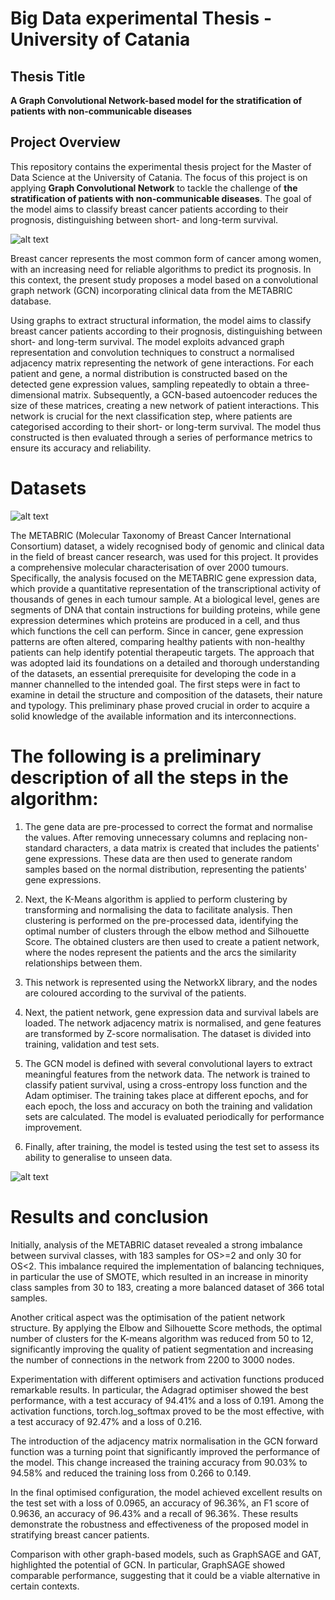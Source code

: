 # Big Data experimental Thesis - University of Catania

## Thesis Title
**A Graph Convolutional Network-based model for the stratification of patients with non-communicable diseases**

## Project Overview
This repository contains the experimental thesis project for the Master of Data Science at the University of Catania. The focus of this project is on applying **Graph Convolutional Network** to tackle the challenge of **the stratification of patients with non-communicable diseases**. 
The goal of the model aims to classify breast cancer patients according to their prognosis, distinguishing between short- and long-term survival.

![alt text](https://github.com/francescogra/MasterThesisExam/blob/main/slide3.jpg "GCN")

Breast cancer represents the most common form of cancer among women, with an increasing need for reliable algorithms to predict its prognosis. 
In this context, the present study proposes a model based on a convolutional graph network (GCN) incorporating clinical data from the METABRIC database.

Using graphs to extract structural information, the model aims to classify breast cancer patients according to their prognosis, distinguishing between short- and long-term survival.
The model exploits advanced graph representation and convolution techniques to construct a normalised adjacency matrix representing the network of gene interactions. For each patient and gene, a normal distribution is constructed based on the detected gene expression values, sampling repeatedly to obtain a three-dimensional matrix. Subsequently, a GCN-based autoencoder reduces the size of these matrices, creating a new network of patient interactions.
This network is crucial for the next classification step, where patients are categorised according to their short- or long-term survival. The model thus constructed is then evaluated through a series of performance metrics to ensure its accuracy and reliability.

# Datasets

![alt text](https://github.com/francescogra/MasterThesisExam/blob/main/slide1.png "Dataset")

The METABRIC (Molecular Taxonomy of Breast Cancer International Consortium) dataset, a widely recognised body of genomic and clinical data in the field of breast cancer research, was used for this project. It provides a comprehensive molecular characterisation of over 2000 tumours.
Specifically, the analysis focused on the METABRIC gene expression data, which provide a quantitative representation of the transcriptional activity of thousands of genes in each tumour sample.
At a biological level, genes are segments of DNA that contain instructions for building proteins, while gene expression determines which proteins are produced in a cell, and thus which functions the cell can perform.
Since in cancer, gene expression patterns are often altered, comparing healthy patients with non-healthy patients can help identify potential therapeutic targets.
The approach that was adopted laid its foundations on a detailed and thorough understanding of the datasets, an essential prerequisite for developing the code in a manner channelled to the intended goal. The first steps were in fact to examine in detail the structure and composition of the datasets, their nature and typology.
This preliminary phase proved crucial in order to acquire a solid knowledge of the available information and its interconnections.


# The following is a preliminary description of all the steps in the algorithm:

1. The gene data are pre-processed to correct the format and normalise the values. After removing unnecessary columns and replacing non-standard characters, a data matrix is created that includes the patients' gene expressions. These data are then used to generate random samples based on the normal distribution, representing the patients' gene expressions.

2. Next, the K-Means algorithm is applied to perform clustering by transforming and normalising the data to facilitate analysis. Then clustering is performed on the pre-processed data, identifying the optimal number of clusters through the elbow method and Silhouette Score. The obtained clusters are then used to create a patient network, where the nodes represent the patients and the arcs the similarity relationships between them.

3. This network is represented using the NetworkX library, and the nodes are coloured according to the survival of the patients.

4. Next, the patient network, gene expression data and survival labels are loaded. The network adjacency matrix is normalised, and gene features are transformed by Z-score normalisation. The dataset is divided into training, validation and test sets.

5. The GCN model is defined with several convolutional layers to extract meaningful features from the network data. The network is trained to classify patient survival, using a cross-entropy loss function and the Adam optimiser. The training takes place at different epochs, and for each epoch, the loss and accuracy on both the training and validation sets are calculated. The model is evaluated periodically for performance improvement.

6. Finally, after training, the model is tested using the test set to assess its ability to generalise to unseen data.


![alt text](https://github.com/francescogra/MasterThesisExam/blob/main/slide2.png "patients Network")


# Results and conclusion


Initially, analysis of the METABRIC dataset revealed a strong imbalance between survival classes, with 183 samples for OS>=2 and only 30 for OS<2. This imbalance required the implementation of balancing techniques, in particular the use of SMOTE, which resulted in an increase in minority class samples from 30 to 183, creating a more balanced dataset of 366 total samples.

Another critical aspect was the optimisation of the patient network structure. By applying the Elbow and Silhouette Score methods, the optimal number of clusters for the K-means algorithm was reduced from 50 to 12, significantly improving the quality of patient segmentation and increasing the number of connections in the network from 2200 to 3000 nodes.

Experimentation with different optimisers and activation functions produced remarkable results. In particular, the Adagrad optimiser showed the best performance, with a test accuracy of 94.41% and a loss of 0.191. Among the activation functions, torch.log_softmax proved to be the most effective, with a test accuracy of 92.47% and a loss of 0.216.

The introduction of the adjacency matrix normalisation in the GCN forward function was a turning point that significantly improved the performance of the model. This change increased the training accuracy from 90.03% to 94.58% and reduced the training loss from 0.266 to 0.149.

In the final optimised configuration, the model achieved excellent results on the test set with a loss of 0.0965, an accuracy of 96.36%, an F1 score of 0.9636, an accuracy of 96.43% and a recall of 96.36%. These results demonstrate the robustness and effectiveness of the proposed model in stratifying breast cancer patients.

Comparison with other graph-based models, such as GraphSAGE and GAT, highlighted the potential of GCN. In particular, GraphSAGE showed comparable performance, suggesting that it could be a viable alternative in certain contexts.
